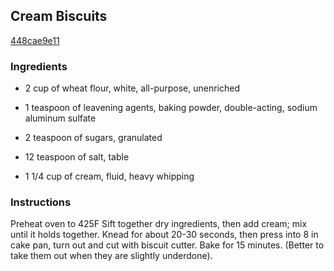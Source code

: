## Cream Biscuits

[448cae9e11](http://www.food.com/recipe/cream-biscuits-292115)

### Ingredients

 - 2 cup of wheat flour, white, all-purpose, unenriched

 - 1 teaspoon of leavening agents, baking powder, double-acting, sodium aluminum sulfate

 - 2 teaspoon of sugars, granulated

 - 12 teaspoon of salt, table

 - 1 1/4 cup of cream, fluid, heavy whipping

### Instructions

Preheat oven to 425F Sift together dry ingredients, then add cream; mix until it holds together. Knead for about 20-30 seconds, then press into 8 in cake pan, turn out and cut with biscuit cutter. Bake for 15 minutes. (Better to take them out when they are slightly underdone).